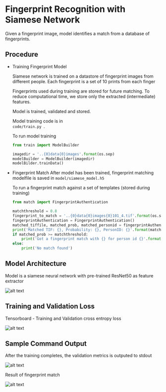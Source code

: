 # Fingerprint Recognition with Siamese Network
Given a fingerprint image, model identifies a match from a database of fingerprints.

## Procedure
+ Training Fingerprint  Model<p>
    Siamese network is trained on a datastore of fingerprint images from different people. Each fingerprint is a set of 10 prints from each finger<p>
    Fingerprints used during training are stored for future matching. To reduce computational time, we store only the extracted (intermediate) features. <p>
    Model is trained, validated and stored. <p>
    Model training code is in <code> code/train.py </code>.  <p>
    To run model training <p>
    ```python
    from train import ModelBuilder

    imagedir = '..{0}data{0}images'.format(os.sep)
    modelBuilder = ModelBuilder(imagedir)
    modelBilder.trainData()
    ```
    
    
+ Fingerprint Match
    After model has been trained, fingerprint matching modelfile is saved in <code>model/siamese_model.h5</code><p>
    To run a fingerprint match against a set of templates (stored during training)<p>
    ```python
    from match import FingerprintAuthentication
    
    matchthreshold = 0.8
    fingerprint_to_match = '..{0}data{0}images{0}101_4.tif'.format(os.sep)
    fingerprintAuthentication = FingerprintAuthentication()
    matched_tiffile, matched_prob, matched_personid = fingerprintAuthentication.matchFingerprint(fingerprint_to_match)
    print('Matched TIF: {}, Probability: {}, PersonID: {}'.format(matched_tiffile, matched_prob, matched_personid ))
    if matched_prob >= matchthreshold:
        print('Got a fingerprint match with {} for person id {}'.format(matched_tiffile, matched_personid))
    else:
        print('No match found')
    ```
    
## Model Architecture
Model is a siamese neural network with pre-trained ResNet50 as feature extractor<p>
![alt text](https://github.com/techbossmb/FingerPrintMatching/blob/master/readme/model_architecture.JPG?raw=true)

## Training and Validation Loss
Tensorboard  - Training and Validation cross entropy loss<p>
![alt text](https://github.com/techbossmb/FingerPrintMatching/blob/master/readme/binarycrossentropy_graph.PNG?raw=true)

## Sample Command Output
After the training completes, the validation metrics is outputed to stdout <p>
![alt text](https://github.com/techbossmb/FingerPrintMatching/blob/master/readme/training_result.PNG?raw=true)<p>
Result of fingerprint match<p>
![alt text](https://github.com/techbossmb/FingerPrintMatching/blob/master/readme/fingerprintmatch_result.PNG?raw=true)
